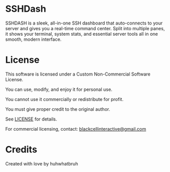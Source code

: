 # SSHDash
SSHDASH is a sleek, all-in-one SSH dashboard that auto-connects to your server and gives you a real-time command center. Split into multiple panes, it shows your terminal, system stats, and essential server tools all in one smooth, modern interface.




# License

This software is licensed under a Custom Non-Commercial Software License.

You can use, modify, and enjoy it for personal use.

You cannot use it commercially or redistribute for profit.

You must give proper credit to the original author.

See [LICENSE](https://github.com/huhwhatbruh/SSHDash/blob/main/LICENSE) for details.

For commercial licensing, contact: blackcellinteractive@gmail.com


# Credits

Created with love by huhwhatbruh
